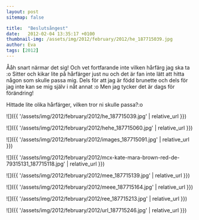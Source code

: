 ```yaml
---
layout: post
sitemap: false

title:  "Beslutsångest"
date:   2012-02-04 13:35:17 +0100
thumbnail-img: /assets/img/2012/february/2012/he_187715039.jpg
author: Eva
tags: [2012]
---
```


Ååh snart närmar det sig! Och vet fortfarande inte vilken hårfärg jag ska ta :o Sitter och kikar lite på hårfärger just nu och det är fan inte lätt att hitta någon som skulle passa mig. Dels för att jag är född brunette och dels för jag inte kan se mig själv i nåt annat :o Men jag tycker det är dags för förändring!

Hittade lite olika hårfärger, vilken tror ni skulle passa?:o

![]({{ '/assets/img/2012/february/2012/he_187715039.jpg'  | relative_url }})

![]({{ '/assets/img/2012/february/2012/hehe_187715060.jpg'  | relative_url }})

![]({{ '/assets/img/2012/february/2012/images_187715091.jpg'  | relative_url }})

![]({{ '/assets/img/2012/february/2012/mcx-kate-mara-brown-red-de-79315131_187715118.jpg'  | relative_url }})

![]({{ '/assets/img/2012/february/2012/mee_187715139.jpg'  | relative_url }})

![]({{ '/assets/img/2012/february/2012/meee_187715164.jpg'  | relative_url }})

![]({{ '/assets/img/2012/february/2012/ree_187715213.jpg'  | relative_url }})

![]({{ '/assets/img/2012/february/2012/url_187715246.jpg'  | relative_url }})

